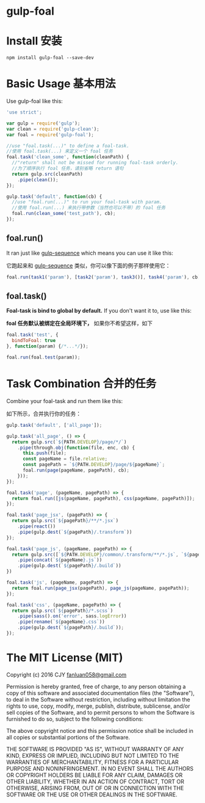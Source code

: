 # gulp-foal

# Install 安装

```
npm install gulp-foal --save-dev
```

# Basic Usage 基本用法

Use gulp-foal like this:

```javascript
'use strict';

var gulp = require('gulp');
var clean = require('gulp-clean');
var foal = require('gulp-foal');

//use "foal.task(...)" to define a foal-task.
//使用 foal.task(...) 来定义一个 foal 任务
foal.task('clean_some', function(cleanPath) {
  //"return" shall not be missed for running foal-task orderly.
  //为了顺序执行 foal 任务，请别省略 return 语句
  return gulp.src(cleanPath)
    .pipe(clean());
});

gulp.task('default', function(cb) {
  //use "foal.run(...)" to run your foal-task with param.
  //使用 foal.run(...) 来执行带参数（当然也可以不带）的 foal 任务
  foal.run(clean_some('test_path'), cb);
});

```

## foal.run()

It ran just like [gulp-sequence](https://www.npmjs.com/package/gulp-sequence) which means you can use it like this:

它跑起来和 [gulp-sequence](https://www.npmjs.com/package/gulp-sequence) 类似，你可以像下面的例子那样使用它：

```javascript
foal.run(task1('param'), [task2('param'), task3()], task4('param'), cb);
```

## foal.task()

**Foal-task is bind to global by default.** If you don't want it to, use like this:

**foal 任务默认被绑定在全局环境下，** 如果你不希望这样，如下

```javascript
foal.task('test', {
  bindToFoal: true
}, function(param) {/*...*/});

foal.run(foal.test(param));
```

# Task Combination 合并的任务

Combine your foal-task and run them like this: 

如下所示，合并执行你的任务：

```javascript
gulp.task('default', ['all_page']);

gulp.task('all_page', () => {
  return gulp.src(`${PATH.DEVELOP}/page/*/`)
    .pipe(through.obj(function(file, enc, cb) {
      this.push(file);
      const pageName = file.relative;
      const pagePath = `${PATH.DEVELOP}/page/${pageName}`;
      foal.run(page(pageName, pagePath), cb);
    }));
});

foal.task('page', (pageName, pagePath) => {
  return foal.run([js(pageName, pagePath), css(pageName, pagePath)]);
});

foal.task('page_jsx', (pagePath) => {
  return gulp.src(`${pagePath}/**/*.jsx`)
    .pipe(react())
    .pipe(gulp.dest(`${pagePath}/.transform`))
});

foal.task('page_js', (pageName, pagePath) => {
  return gulp.src([`${PATH.DEVELOP}/common/.transform/**/*.js`, `${pagePath}/**/*.js`, `${pagePath}/.transform/**/*.js`])
    .pipe(concat(`${pageName}.js`))
    .pipe(gulp.dest(`${pagePath}/.build`))
})

foal.task('js', (pageName, pagePath) => {
  return foal.run(page_jsx(pagePath), page_js(pageName, pagePath));
});

foal.task('css', (pageName, pagePath) => {
  return gulp.src(`${pagePath}/*.scss`)
    .pipe(sass().on('error', sass.logError))
    .pipe(rename(`${pageName}.css`))
    .pipe(gulp.dest(`${pagePath}/.build`));
});

```

# The MIT License (MIT)
Copyright (c) 2016 CJY fanluan058@gmail.com

Permission is hereby granted, free of charge, to any person obtaining a copy of this software and associated documentation files (the "Software"), to deal in the Software without restriction, including without limitation the rights to use, copy, modify, merge, publish, distribute, sublicense, and/or sell copies of the Software, and to permit persons to whom the Software is furnished to do so, subject to the following conditions:

The above copyright notice and this permission notice shall be included in all copies or substantial portions of the Software.

THE SOFTWARE IS PROVIDED "AS IS", WITHOUT WARRANTY OF ANY KIND, EXPRESS OR IMPLIED, INCLUDING BUT NOT LIMITED TO THE WARRANTIES OF MERCHANTABILITY, FITNESS FOR A PARTICULAR PURPOSE AND NONINFRINGEMENT. IN NO EVENT SHALL THE AUTHORS OR COPYRIGHT HOLDERS BE LIABLE FOR ANY CLAIM, DAMAGES OR OTHER LIABILITY, WHETHER IN AN ACTION OF CONTRACT, TORT OR OTHERWISE, ARISING FROM, OUT OF OR IN CONNECTION WITH THE SOFTWARE OR THE USE OR OTHER DEALINGS IN THE SOFTWARE.